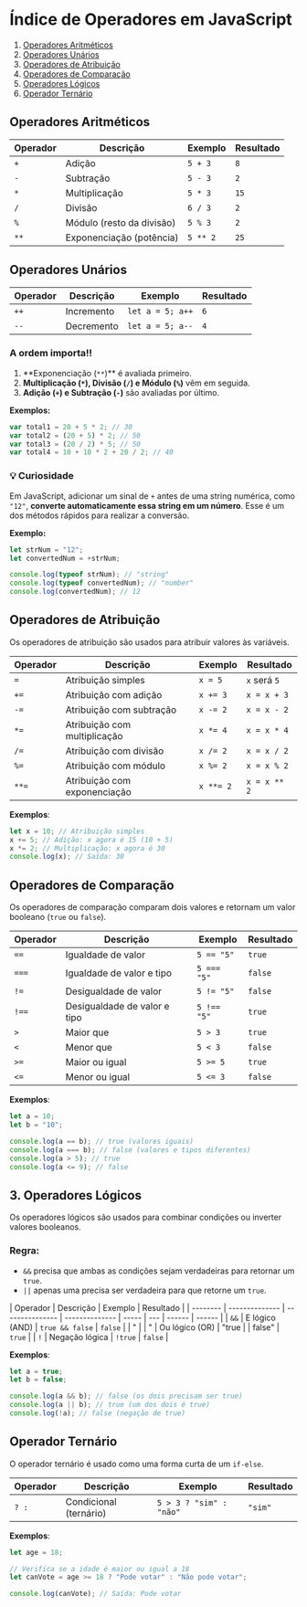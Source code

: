 # Índice de Operadores em JavaScript

1. [Operadores Aritméticos](#operadores-aritmeticos)
2. [Operadores Unários](#operadores-unarios)
3. [Operadores de Atribuição](#operadores-de-atribuicao)
4. [Operadores de Comparação](#operadores-de-comparacao)
5. [Operadores Lógicos](#operadores-logicos)
6. [Operador Ternário](#operador-ternario)

## Operadores Aritméticos

| Operador | Descrição                 | Exemplo  | Resultado |
| -------- | ------------------------- | -------- | --------- |
| `+`      | Adição                    | `5 + 3`  | `8`       |
| `-`      | Subtração                 | `5 - 3`  | `2`       |
| `*`      | Multiplicação             | `5 * 3`  | `15`      |
| `/`      | Divisão                   | `6 / 3`  | `2`       |
| `%`      | Módulo (resto da divisão) | `5 % 3`  | `2`       |
| `**`     | Exponenciação (potência)  | `5 ** 2` | `25`      |

## Operadores Unários

| Operador | Descrição  | Exemplo          | Resultado |
| -------- | ---------- | ---------------- | --------- |
| `++`     | Incremento | `let a = 5; a++` | `6`       |
| `--`     | Decremento | `let a = 5; a--` | `4`       |

### **A ordem importa!!**

1. **Exponenciação (`**`)\*\* é avaliada primeiro.
2. **Multiplicação (`*`), Divisão (`/`) e Módulo (`%`)** vêm em seguida.
3. **Adição (`+`) e Subtração (`-`)** são avaliadas por último.

**Exemplos:**

```javascript
var total1 = 20 + 5 * 2; // 30
var total2 = (20 + 5) * 2; // 50
var total3 = (20 / 2) * 5; // 50
var total4 = 10 + 10 * 2 + 20 / 2; // 40
```

### 💡 Curiosidade

Em JavaScript, adicionar um sinal de `+` antes de uma string numérica, como `"12"`, **converte automaticamente essa string em um número**. Esse é um dos métodos rápidos para realizar a conversão.

**Exemplo:**

```javascript
let strNum = "12";
let convertedNum = +strNum;

console.log(typeof strNum); // "string"
console.log(typeof convertedNum); // "number"
console.log(convertedNum); // 12
```

## Operadores de Atribuição

Os operadores de atribuição são usados para atribuir valores às variáveis.

| Operador | Descrição                    | Exemplo   | Resultado    |
| -------- | ---------------------------- | --------- | ------------ |
| `=`      | Atribuição simples           | `x = 5`   | `x` será `5` |
| `+=`     | Atribuição com adição        | `x += 3`  | `x = x + 3`  |
| `-=`     | Atribuição com subtração     | `x -= 2`  | `x = x - 2`  |
| `*=`     | Atribuição com multiplicação | `x *= 4`  | `x = x * 4`  |
| `/=`     | Atribuição com divisão       | `x /= 2`  | `x = x / 2`  |
| `%=`     | Atribuição com módulo        | `x %= 2`  | `x = x % 2`  |
| `**=`    | Atribuição com exponenciação | `x **= 2` | `x = x ** 2` |

**Exemplos**:

```javascript
let x = 10; // Atribuição simples
x += 5; // Adição: x agora é 15 (10 + 5)
x *= 2; // Multiplicação: x agora é 30
console.log(x); // Saída: 30
```

## Operadores de Comparação

Os operadores de comparação comparam dois valores e retornam um valor booleano (`true` ou `false`).

| Operador | Descrição                    | Exemplo     | Resultado |
| -------- | ---------------------------- | ----------- | --------- |
| `==`     | Igualdade de valor           | `5 == "5"`  | `true`    |
| `===`    | Igualdade de valor e tipo    | `5 === "5"` | `false`   |
| `!=`     | Desigualdade de valor        | `5 != "5"`  | `false`   |
| `!==`    | Desigualdade de valor e tipo | `5 !== "5"` | `true`    |
| `>`      | Maior que                    | `5 > 3`     | `true`    |
| `<`      | Menor que                    | `5 < 3`     | `false`   |
| `>=`     | Maior ou igual               | `5 >= 5`    | `true`    |
| `<=`     | Menor ou igual               | `5 <= 3`    | `false`   |

**Exemplos**:

```javascript
let a = 10;
let b = "10";

console.log(a == b); // true (valores iguais)
console.log(a === b); // false (valores e tipos diferentes)
console.log(a > 5); // true
console.log(a <= 9); // false
```

## **3. Operadores Lógicos**

Os operadores lógicos são usados para combinar condições ou inverter valores booleanos.

### Regra:

- `&&` precisa que ambas as condições sejam verdadeiras para retornar um `true`.
- `||` apenas uma precisa ser verdadeira para que retorne um `true`.

| Operador | Descrição      | Exemplo         | Resultado      |
| -------- | -------------- | --------------- | -------------- | ----- | --- | ------ | ------ |
| `&&`     | E lógico (AND) | `true && false` | `false`        |
| "        |                | "               | Ou lógico (OR) | "true |     | false" | `true` |
| `!`      | Negação lógica | `!true`         | `false`        |

**Exemplos**:

```javascript
let a = true;
let b = false;

console.log(a && b); // false (os dois precisam ser true)
console.log(a || b); // true (um dos dois é true)
console.log(!a); // false (negação de true)
```

## Operador Ternário

O operador ternário é usado como uma forma curta de um `if-else`.

| Operador | Descrição              | Exemplo                 | Resultado |
| -------- | ---------------------- | ----------------------- | --------- |
| `? :`    | Condicional (ternário) | `5 > 3 ? "sim" : "não"` | `"sim"`   |

**Exemplos**:

```javascript
let age = 18;

// Verifica se a idade é maior ou igual a 18
let canVote = age >= 18 ? "Pode votar" : "Não pode votar";

console.log(canVote); // Saída: Pode votar
```
